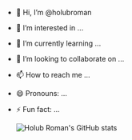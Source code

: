 - 👋 Hi, I’m @holubroman
- 👀 I’m interested in ...
- 🌱 I’m currently learning ...
- 💞️ I’m looking to collaborate on ...
- 📫 How to reach me ...
- 😄 Pronouns: ...
- ⚡ Fun fact: ...

  ![Holub Roman's GitHub stats](https://github-readme-stats.vercel.app/api?username=holubroman&show_icons=true&theme=transparent)

<!---
holubroman/holubroman is a ✨ special ✨ repository because its `README.md` (this file) appears on your GitHub profile.
You can click the Preview link to take a look at your changes.
--->
